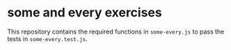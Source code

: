 # some and every exercises
This repository contains the required functions in `some-every.js` to pass the tests in `some-every.test.js`.
